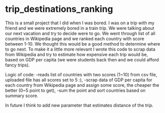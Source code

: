 # trip_destinations_ranking

This is a small project that I did when I was bored. 
I was on a trip with my friend and we were extremely bored in a train trip. We were talking about our next vacation and try to decide were to go. We went through list of all countries in Wikipedia page and we ranked each country with score between 1-10. We thought this would be a good method to determine where to go next.
To make it a little more relevant I wrote this code to scrap data from Wikipedia and try to estimate how expensive each trip would be, based on GDP per capita (we were students back then and we could afford fancy trips).

Logic of code:
-reads list of countries with two scores (1~10) from csv file, uploaded file has all scores set to 5 :),
-scrap data of GDP per capita for each country from Wikipedia page and assign some score, the cheaper the better (0~5 point to get),
-sum the point and sort countries based on summary score.

In future I think to add new parameter that estimates distance of the trip.

